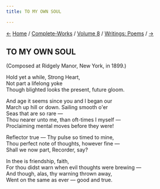 ```yaml
---
title: TO MY OWN SOUL

---
```

<div>

[←](to_an_early_violet.htm) [Home](../../../index.htm) /
[Complete-Works](../../complete_works.htm) / [Volume
8](../volume_8_contents.htm) / [Writings:
Poems](writings_poems_contents.htm) / [→](the_dance_of_shiva.htm)

  

## TO MY OWN SOUL

(Composed at Ridgely Manor, New York, in 1899.)

Hold yet a while, Strong Heart,  
Not part a lifelong yoke  
Though blighted looks the present, future gloom.

And age it seems since you and I began our  
March up hill or down. Sailing smooth o'er  
Seas that are so rare —  
Thou nearer unto me, than oft-times I myself —  
Proclaiming mental moves before they were!

Reflector true — Thy pulse so timed to mine,  
Thou perfect note of thoughts, however fine —  
Shall we now part, Recorder, say?

In thee is friendship, faith,  
For thou didst warn when evil thoughts were brewing —  
And though, alas, thy warning thrown away,  
Went on the same as ever — good and true.

</div>
